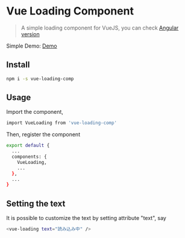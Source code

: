 # Vue Loading Component

> A simple loading component for VueJS, you can check [Angular version](https://github.com/atelierkarin/ngx-simple-loading)

Simple Demo: [Demo](https://codesandbox.io/s/flamboyant-einstein-lx82s?file=/src/App.vue)

## Install

```bash
npm i -s vue-loading-comp
```

## Usage

Import the component,

```bash
import VueLoading from 'vue-loading-comp'
```

Then, register the component

```bash
export default {
  ...
  components: {
    VueLoading,
    ...
  },
  ...
}
```

## Setting the text

It is possible to customize the text by setting attribute "text", say

```bash
<vue-loading text="読み込み中" />
```
